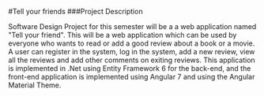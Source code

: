 #Tell your friends
###Project Description

Software Design Project for this semester will be a a web application named "Tell your friend".
This will be a web application which can be used by everyone who wants to read or add a good review about a book or a movie.
A user can register in the system, log in the system, add a new review, view all the reviews and add other comments on exiting reviews. 
This application is implemented in .Net using Entity Framework 6 for the back-end, and the front-end application is implemented using Angular 7 and using the Angular Material Theme. 
